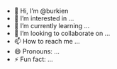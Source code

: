 - 👋 Hi, I’m @burkien
- 👀 I’m interested in ...
- 🌱 I’m currently learning ...
- 💞️ I’m looking to collaborate on ...
- 📫 How to reach me ...
- 😄 Pronouns: ...
- ⚡ Fun fact: ...

<!---
burkien/burkien is a ✨ special ✨ repository because its `README.md` (this file) appears on your GitHub profile.
You can click the Preview link to take a look at your changes.
--->
